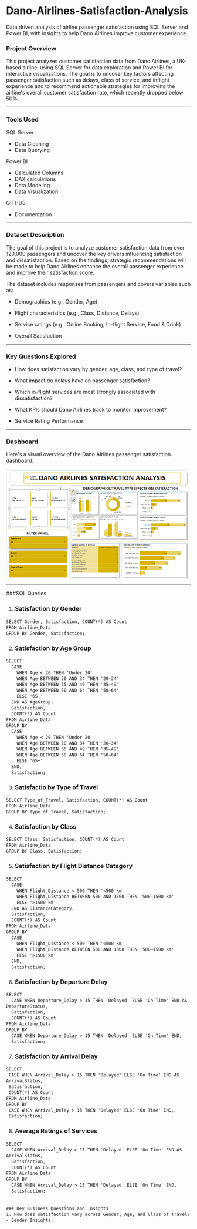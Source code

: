 # Dano-Airlines-Satisfaction-Analysis
Data driven analysis of airline passenger satisfaction using SQL Server and Power BI, with insights to help Dano Airlines improve customer experience.
### Project Overview
This project analyzes customer satisfaction data from Dano Airlines, a UK-based airline, using SQL Server for data exploration and Power BI for interactive visualizations.
The goal is to uncover key factors affecting passenger satisfaction such as delays, class of service, and inflight experience and to recommend actionable strategies for improving the airline's overall customer satisfaction rate, which recently dropped below 50%.

---
### Tools Used
SQL Server
  - Data Cleaning
  - Data Querying
    
Power BI
  - Calculated Columns
  - DAX calculations
  - Data Modeling
  - Data Visualization
    
GITHUB
  - Documentation

---
### Dataset Description
 The goal of this project is to analyze customer satisfaction data from over 120,000 passengers and uncover the key drivers influencing satisfaction and dissatisfaction. Based on the findings, strategic recommendations will be made to help Dano Airlines enhance the overall passenger experience and improve their satisfaction score.
 
 The dataset includes responses from passengers and covers variables such as:

- Demographics (e.g., Gender, Age)

- Flight characteristics (e.g., Class, Distance, Delays)

- Service ratings (e.g., Online Booking, In-flight Service, Food & Drink)

- Overall Satisfaction

---
### Key Questions Explored

- How does satisfaction vary by gender, age, class, and type of travel?

- What impact do delays have on passenger satisfaction?

- Which in-flight services are most strongly associated with dissatisfaction?

- What KPIs should Dano Airlines track to monitor improvement?
  
- Service Rating Performance

---
### Dashboard

Here's a visual overview of the Dano Airlines passenger satisfaction dashboard:

![Dano Airlines Dashboard](./Dano_Airlines_Dashboard.png)

---
###SQL Queries
1) ### Satisfaction by Gender
```
SELECT Gender, Satisfaction, COUNT(*) AS Count
FROM Airline_Data
GROUP BY Gender, Satisfaction;
```
2) ### Satisfaction by Age Group
```
SELECT 
  CASE 
    WHEN Age < 20 THEN 'Under 20'
    WHEN Age BETWEEN 20 AND 34 THEN '20–34'
    WHEN Age BETWEEN 35 AND 49 THEN '35–49'
    WHEN Age BETWEEN 50 AND 64 THEN '50–64'
    ELSE '65+' 
  END AS AgeGroup,
  Satisfaction,
  COUNT(*) AS Count
FROM Airline_Data
GROUP BY 
  CASE 
    WHEN Age < 20 THEN 'Under 20'
    WHEN Age BETWEEN 20 AND 34 THEN '20–34'
    WHEN Age BETWEEN 35 AND 49 THEN '35–49'
    WHEN Age BETWEEN 50 AND 64 THEN '50–64'
    ELSE '65+' 
  END,
  Satisfaction;
```

3) ### Satisfactio by Type of Travel
  ```
 SELECT Type_of_Travel, Satisfaction, COUNT(*) AS Count
FROM Airline_Data
GROUP BY Type_of_Travel, Satisfaction;
```

4) ### Satisfaction by Class
```
SELECT Class, Satisfaction, COUNT(*) AS Count
FROM Airline_Data
GROUP BY Class, Satisfaction;
```

5) ### Satisfaction by Flight Distance Category
```
SELECT 
  CASE 
    WHEN Flight_Distance < 500 THEN '<500 km'
    WHEN Flight_Distance BETWEEN 500 AND 1500 THEN '500–1500 km'
    ELSE '>1500 km' 
  END AS DistanceCategory,
  Satisfaction,
  COUNT(*) AS Count
FROM Airline_Data
GROUP BY 
  CASE 
    WHEN Flight_Distance < 500 THEN '<500 km'
    WHEN Flight_Distance BETWEEN 500 AND 1500 THEN '500–1500 km'
    ELSE '>1500 km' 
  END,
  Satisfaction;
```

6) ### Satisfaction by Departure Delay
```
SELECT 
  CASE WHEN Departure_Delay > 15 THEN 'Delayed' ELSE 'On Time' END AS DepartureStatus,
  Satisfaction,
  COUNT(*) AS Count
FROM Airline_Data
GROUP BY 
  CASE WHEN Departure_Delay > 15 THEN 'Delayed' ELSE 'On Time' END,
  Satisfaction;
```
 7) ### Satisfaction by Arrival Delay
 ```
SELECT 
  CASE WHEN Arrival_Delay > 15 THEN 'Delayed' ELSE 'On Time' END AS ArrivalStatus,
  Satisfaction,
  COUNT(*) AS Count
FROM Airline_Data
GROUP BY 
  CASE WHEN Arrival_Delay > 15 THEN 'Delayed' ELSE 'On Time' END,
  Satisfaction;
```

8) ### Average Ratings of Services
```
SELECT 
  CASE WHEN Arrival_Delay > 15 THEN 'Delayed' ELSE 'On Time' END AS ArrivalStatus,
  Satisfaction,
  COUNT(*) AS Count
FROM Airline_Data
GROUP BY 
  CASE WHEN Arrival_Delay > 15 THEN 'Delayed' ELSE 'On Time' END,
  Satisfaction;

---
### Key Business Questions and Insights
1. How does satisfaction vary across Gender, Age, and Class of Travel?
- Gender Insights: 


  







